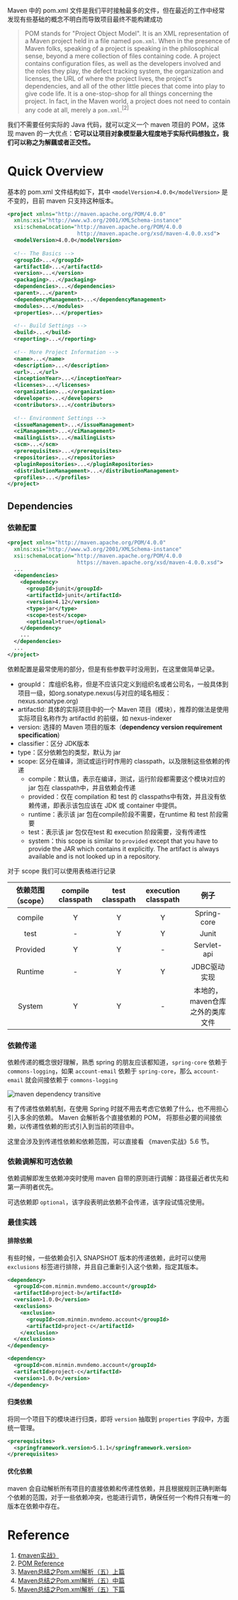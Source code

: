 Maven 中的 pom.xml 文件是我们平时接触最多的文件，但在最近的工作中经常发现有些基础的概念不明白而导致项目最终不能构建成功

> POM stands for "Project Object Model". It is an XML representation of a Maven project held in a file named `pom.xml`. When in the presence of Maven folks, speaking of a project is speaking in the philosophical sense, beyond a mere collection of files containing code. A project contains configuration files, as well as the developers involved and the roles they play, the defect tracking system, the organization and licenses, the URL of where the project lives, the project's dependencies, and all of the other little pieces that come into play to give code life.  It is a one-stop-shop for all things concerning the project. In fact, in the Maven world, a project does not need to contain any code at all, merely a `pom.xml`.<sup>[2]</sup>

我们不需要任何实际的 Java 代码，就可以定义一个 maven 项目的 POM，这体现 maven 的一大优点：**它可以让项目对象模型最大程度地于实际代码想独立，我们可以称之为解藕或者正交性。**

# Quick Overview

基本的 pom.xml 文件结构如下，其中 `<modelVersion>4.0.0</modelVersion>`  是不变的，目前 maven 只支持这种版本。

```xml
<project xmlns="http://maven.apache.org/POM/4.0.0"
  xmlns:xsi="http://www.w3.org/2001/XMLSchema-instance"
  xsi:schemaLocation="http://maven.apache.org/POM/4.0.0
                      http://maven.apache.org/xsd/maven-4.0.0.xsd">
  <modelVersion>4.0.0</modelVersion>
 
  <!-- The Basics -->
  <groupId>...</groupId>
  <artifactId>...</artifactId>
  <version>...</version>
  <packaging>...</packaging>
  <dependencies>...</dependencies>
  <parent>...</parent>
  <dependencyManagement>...</dependencyManagement>
  <modules>...</modules>
  <properties>...</properties>
 
  <!-- Build Settings -->
  <build>...</build>
  <reporting>...</reporting>
 
  <!-- More Project Information -->
  <name>...</name>
  <description>...</description>
  <url>...</url>
  <inceptionYear>...</inceptionYear>
  <licenses>...</licenses>
  <organization>...</organization>
  <developers>...</developers>
  <contributors>...</contributors>
 
  <!-- Environment Settings -->
  <issueManagement>...</issueManagement>
  <ciManagement>...</ciManagement>
  <mailingLists>...</mailingLists>
  <scm>...</scm>
  <prerequisites>...</prerequisites>
  <repositories>...</repositories>
  <pluginRepositories>...</pluginRepositories>
  <distributionManagement>...</distributionManagement>
  <profiles>...</profiles>
</project>
```



## Dependencies

### 依赖配置

```xml
<project xmlns="http://maven.apache.org/POM/4.0.0"
  xmlns:xsi="http://www.w3.org/2001/XMLSchema-instance"
  xsi:schemaLocation="http://maven.apache.org/POM/4.0.0
                      https://maven.apache.org/xsd/maven-4.0.0.xsd">
  ...
  <dependencies>
    <dependency>
      <groupId>junit</groupId>
      <artifactId>junit</artifactId>
      <version>4.12</version>
      <type>jar</type>
      <scope>test</scope>
      <optional>true</optional>
    </dependency>
    ...
  </dependencies>
  ...
</project>
```

依赖配置是最常使用的部分，但是有些参数平时没用到，在这里做简单记录。

- groupId： 库组织名称，但是不应该只定义到组织名或者公司名，一般具体到项目一级，如org.sonatype.nexus(与对应的域名相反：nexus.sonatype.org)
- artifactId: 具体的实际项目中的一个 Maven 项目（模块），推荐的做法是使用实际项目名称作为 artifactId 的前缀，如 nexus-indexer
- version: 选择的 Maven 项目的版本（**dependency version requirement specification**)
- classifier：区分 JDK版本
- type：区分依赖包的类型，默认为 jar
- scope: 区分在编译，测试或运行时作用的 classpath，以及限制这些依赖的传递
  - compile：默认值，表示在编译，测试，运行阶段都需要这个模块对应的 jar 包在 classpath中，并且依赖会传递
  - provided：仅在 compilation 和 test 的 classpaths中有效，并且没有依赖传递，即表示该包应该在 JDK 或 container 中提供。
  - runtime：表示该 jar 包在compile阶段不需要，在runtime 和 test 阶段需要
  - test：表示该 jar 包仅在test 和 execution 阶段需要，没有传递性
  - system：this scope is similar to `provided` except that you have to provide the JAR which contains it explicitly. The artifact is always available and is not looked up in a repository.

对于 scope 我们可以使用表格进行记录

| 依赖范围 （scope） | compile classpath | test classpath | execution classpath |              例子               |
| :----------------: | :---------------: | :------------: | :-----------------: | :-----------------------------: |
|      compile       |         Y         |       Y        |          Y          |           Spring-core           |
|        test        |         -         |       Y        |          Y          |              Junit              |
|      Provided      |         Y         |       Y        |          -          |           Servlet-api           |
|      Runtime       |         -         |       Y        |          Y          |          JDBC驱动实现           |
|       System       |         Y         |       Y        |          -          | 本地的，maven仓库之外的类库文件 |

### 依赖传递

依赖传递的概念很好理解，熟悉 spring 的朋友应该都知道，`spring-core` 依赖于 `commons-logging`，如果 `account-email` 依赖于 `spring-core`，那么 `account-email` 就会间接依赖于 `commons-logging`

![maven dependency transitive](https://blog-1300663127.cos.ap-shanghai.myqcloud.com/maven/maven-dependency-translate.png)

有了传递性依赖机制，在使用 Spring 时就不用去考虑它依赖了什么，也不用担心引入多余的依赖。 Maven 会解析各个直接依赖的 POM， 将那些必要的间接依赖，以传递性依赖的形式引入到当前的项目中。

这里会涉及到传递性依赖和依赖范围，可以直接看 《maven实战》5.6 节。

### 依赖调解和可选依赖

依赖调解即发生依赖冲突时使用 maven 自带的原则进行调解：路径最近者优先和第一声明者优先。

可选依赖即 `optional`，该字段表明此依赖不会传递，该字段试情况使用。



### 最佳实践

#### 排除依赖

有些时候，一些依赖会引入 SNAPSHOT 版本的传递依赖，此时可以使用 `exclusions` 标签进行排除，并且自己重新引入这个依赖，指定其版本。

```xml
<dependency>
  <groupId>com.minmin.mvndemo.account</groupId>
  <artifactId>project-b</artifactId>
  <version>1.0.0</version>
  <exclusions>
    <exclusion>
      <groupId>com.minmin.mvndemo.account</groupId>
      <artifactId>project-c</artifactId>
    </exclusion>
  </exclusions>
</dependency>

<dependency>
  <groupId>com.minmin.mvndemo.account</groupId>
  <artifactId>project-c</artifactId>
  <version>1.0.0</version>
</dependency>
```

#### 归类依赖

将同一个项目下的模块进行归类，即将 `version` 抽取到 `properties` 字段中，方面统一管理。

```xml
<prerequisites>
  <springframework.version>5.1.1</springframework.version>
</prerequisites>
```

#### 优化依赖

maven 会自动解析所有项目的直接依赖和传递性依赖，并且根据规则正确判断每个依赖的范围，对于一些依赖冲突，也能进行调节，确保任何一个构件只有唯一的版本在依赖中存在。

# Reference

1. [《maven实战》](https://book.douban.com/subject/5345682/)
2. [POM Reference](https://maven.apache.org/pom.html#pom-reference)
3. [Maven总结之Pom.xml解析（五）上篇](https://sq.163yun.com/blog/article/170717137729937408)
4. [Maven总结之Pom.xml解析（五）中篇](https://sq.163yun.com/blog/article/170718066311094272)
5. [Maven总结之Pom.xml解析（五）下篇](https://sq.163yun.com/blog/article/170718516808704000)

